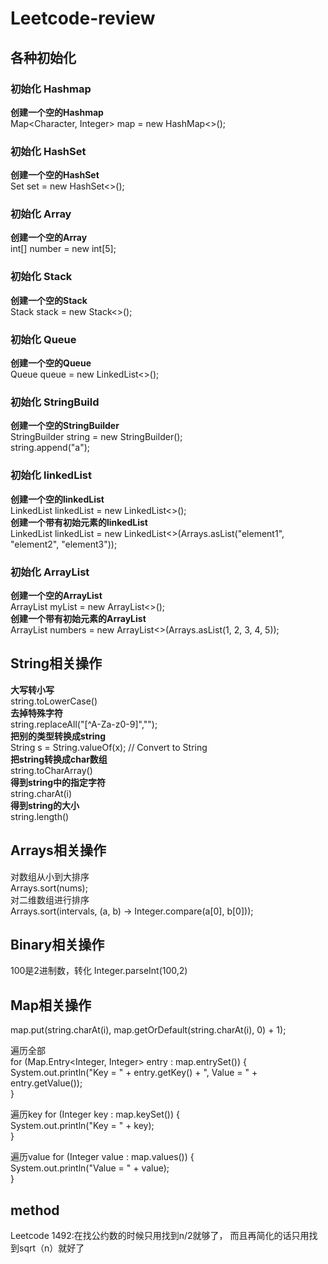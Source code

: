 # Leetcode-review

## 各种初始化
### 初始化 Hashmap
**创建一个空的Hashmap**  
Map<Character, Integer> map = new HashMap<>();

### 初始化 HashSet
**创建一个空的HashSet**  
Set<Integer> set = new HashSet<>();

### 初始化 Array
**创建一个空的Array**  
int[] number = new int[5];
	
### 初始化 Stack
**创建一个空的Stack**  	
Stack<Character> stack = new Stack<>();
	
### 初始化 Queue
**创建一个空的Queue**  
Queue<String> queue = new LinkedList<>();

### 初始化 StringBuild  
**创建一个空的StringBuilder**  
StringBuilder string = new StringBuilder();  
string.append("a");

### 初始化 linkedList	
**创建一个空的linkedList**  
LinkedList<Integer> linkedList = new LinkedList<>();  
**创建一个带有初始元素的linkedList**  
LinkedList<String> linkedList = new LinkedList<>(Arrays.asList("element1", "element2", "element3"));

### 初始化 ArrayList  
**创建一个空的ArrayList**  
ArrayList<String> myList = new ArrayList<>();  
**创建一个带有初始元素的ArrayList**  
ArrayList<Integer> numbers = new ArrayList<>(Arrays.asList(1, 2, 3, 4, 5));  

## String相关操作  
**大写转小写**  
string.toLowerCase()  
**去掉特殊字符**  
string.replaceAll("[^A-Za-z0-9]","");   
**把别的类型转换成string**  
String s = String.valueOf(x); // Convert to String  
**把string转换成char数组**  
string.toCharArray()   
**得到string中的指定字符**  
string.charAt(i)  
**得到string的大小**  
string.length()    

## Arrays相关操作
对数组从小到大排序  
Arrays.sort(nums);  
对二维数组进行排序  
Arrays.sort(intervals, (a, b) -> Integer.compare(a[0], b[0]));  
	
## Binary相关操作  
100是2进制数，转化
Integer.parseInt(100,2)


## Map相关操作
 map.put(string.charAt(i), map.getOrDefault(string.charAt(i), 0) + 1);  
 
遍历全部  
for (Map.Entry<Integer, Integer> entry : map.entrySet()) {  
  System.out.println("Key = " + entry.getKey() + ", Value = " + entry.getValue());  
}
		
遍历key
for (Integer key : map.keySet()) {  
	System.out.println("Key = " + key);  
}
		
遍历value
for (Integer value : map.values()) {  
			System.out.println("Value = " + value);  
		}

## method
Leetcode 1492:在找公约数的时候只用找到n/2就够了， 而且再简化的话只用找到sqrt（n）就好了

